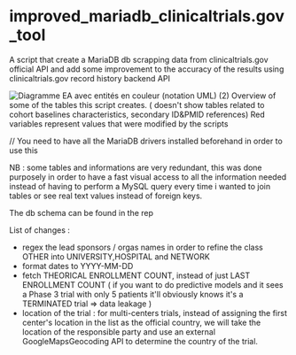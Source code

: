 # improved_mariadb_clinicaltrials.gov_tool
A script that create a MariaDB db scrapping data from clinicaltrials.gov official API and add some improvement to the accuracy of the results using clinicaltrials.gov record history backend API

![Diagramme EA avec entités en couleur (notation UML) (2)](https://github.com/user-attachments/assets/b79ca393-6a61-4dcb-b97d-2b8154dfbb37)
Overview of some of the tables this script creates. ( doesn't show tables related to cohort baselines characteristics, secondary ID&PMID references)
Red variables represent values that were modified by the scripts


// You need to have all the MariaDB drivers installed beforehand in order to use this

NB : some tables and informations are very redundant, this was done purposely in order to have a fast visual access to all the information needed instead of having to perform a MySQL query every time i wanted to join tables or see real text values instead of foreign keys.

The db schema can be found in the rep

List of changes :
 - regex the lead sponsors / orgas names in order to refine the class OTHER into UNIVERSITY,HOSPITAL and NETWORK
 - format dates to YYYY-MM-DD
 - fetch THEORICAL ENROLLMENT COUNT, instead of just LAST ENROLLMENT COUNT ( if you want to do predictive models and it sees a Phase 3 trial with only 5 patients it'll obviously knows it's a TERMINATED trial => data leakage )
 - location of the trial : for multi-centers trials, instead of assigning the first center's location in the list as the official country, we will take the location of the responsible party and use an external GoogleMapsGeocoding API to determine the country of the trial.
 
